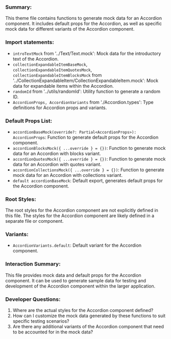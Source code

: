 ### Summary:
This theme file contains functions to generate mock data for an Accordion component. It includes default props for the Accordion, as well as specific mock data for different variants of the Accordion component.

### Import statements:
- `introTextMock` from '../Text/Text.mock': Mock data for the introductory text of the Accordion.
- `collectionExpandableItemBaseMock`, `collectionExpandableItemQuotesMock`, `collectionExpandableItemBlocksMock` from '../CollectionExpandableItem/CollectionExpandableItem.mock': Mock data for expandable items within the Accordion.
- `randomId` from '../utils/randomId': Utility function to generate a random ID.
- `AccordionProps, AccordionVariants` from './Accordion.types': Type definitions for Accordion props and variants.

### Default Props List:
- `accordionBaseMock(override?: Partial<AccordionProps>): AccordionProps`: Function to generate default props for the Accordion component.
- `accordionBlocksMock({ ...override } = {})`: Function to generate mock data for an Accordion with blocks variant.
- `accordionQuotesMock({ ...override } = {})`: Function to generate mock data for an Accordion with quotes variant.
- `accordionCollectionsMock({ ...override } = {})`: Function to generate mock data for an Accordion with collections variant.
- `default accordionBaseMock`: Default export, generates default props for the Accordion component.

### Root Styles:
The root styles for the Accordion component are not explicitly defined in this file. The styles for the Accordion component are likely defined in a separate file or component.

### Variants:
- `AccordionVariants.default`: Default variant for the Accordion component.

### Interaction Summary:
This file provides mock data and default props for the Accordion component. It can be used to generate sample data for testing and development of the Accordion component within the larger application.

### Developer Questions:
1. Where are the actual styles for the Accordion component defined?
2. How can I customize the mock data generated by these functions to suit specific testing scenarios?
3. Are there any additional variants of the Accordion component that need to be accounted for in the mock data?